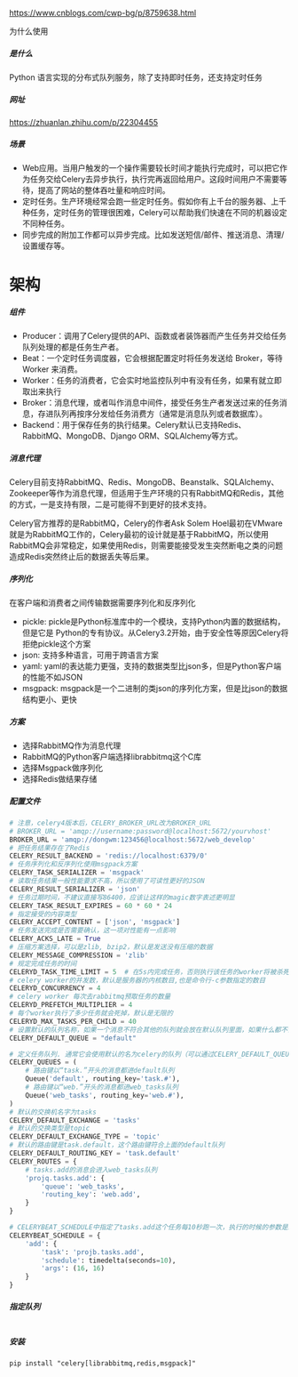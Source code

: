 https://www.cnblogs.com/cwp-bg/p/8759638.html


为什么使用

##### 是什么

Python 语言实现的分布式队列服务，除了支持即时任务，还支持定时任务

##### 网址

https://zhuanlan.zhihu.com/p/22304455

##### 场景

- Web应用。当用户触发的一个操作需要较长时间才能执行完成时，可以把它作为任务交给Celery去异步执行，执行完再返回给用户。这段时间用户不需要等待，提高了网站的整体吞吐量和响应时间。
- 定时任务。生产环境经常会跑一些定时任务。假如你有上千台的服务器、上千种任务，定时任务的管理很困难，Celery可以帮助我们快速在不同的机器设定不同种任务。
- 同步完成的附加工作都可以异步完成。比如发送短信/邮件、推送消息、清理/设置缓存等。

# 架构

##### 组件

- Producer：调用了Celery提供的API、函数或者装饰器而产生任务并交给任务队列处理的都是任务生产者。
- Beat：一个定时任务调度器，它会根据配置定时将任务发送给 Broker，等待 Worker 来消费。
- Worker：任务的消费者，它会实时地监控队列中有没有任务，如果有就立即取出来执行
- Broker：消息代理，或者叫作消息中间件，接受任务生产者发送过来的任务消息，存进队列再按序分发给任务消费方（通常是消息队列或者数据库）。
- Backend：用于保存任务的执行结果。Celery默认已支持Redis、RabbitMQ、MongoDB、Django ORM、SQLAlchemy等方式。

##### 消息代理

Celery目前支持RabbitMQ、Redis、MongoDB、Beanstalk、SQLAlchemy、Zookeeper等作为消息代理，但适用于生产环境的只有RabbitMQ和Redis，其他的方式，一是支持有限，二是可能得不到更好的技术支持。

Celery官方推荐的是RabbitMQ，Celery的作者Ask  Solem  Hoel最初在VMware就是为RabbitMQ工作的，Celery最初的设计就是基于RabbitMQ，所以使用RabbitMQ会非常稳定，如果使用Redis，则需要能接受发生突然断电之类的问题造成Redis突然终止后的数据丢失等后果。

##### 序列化

在客户端和消费者之间传输数据需要序列化和反序列化

- pickle: pickle是Python标准库中的一个模块，支持Python内置的数据结构，但是它是 Python的专有协议。从Celery3.2开始，由于安全性等原因Celery将拒绝pickle这个方案
- json: 支持多种语言，可用于跨语言方案
- yaml: yaml的表达能力更强，支持的数据类型比json多，但是Python客户端的性能不如JSON
- msgpack: msgpack是一个二进制的类json的序列化方案，但是比json的数据结构更小、更快

##### 方案

- 选择RabbitMQ作为消息代理
- RabbitMQ的Python客户端选择librabbitmq这个C库
- 选择Msgpack做序列化
- 选择Redis做结果存储

##### 配置文件

```python
# 注意，celery4版本后，CELERY_BROKER_URL改为BROKER_URL
# BROKER_URL = 'amqp://username:password@localhost:5672/yourvhost'
BROKER_URL = 'amqp://dongwm:123456@localhost:5672/web_develop'
# 把任务结果存在了Redis
CELERY_RESULT_BACKEND = 'redis://localhost:6379/0'
# 任务序列化和反序列化使用msgpack方案
CELERY_TASK_SERIALIZER = 'msgpack'
# 读取任务结果一般性能要求不高，所以使用了可读性更好的JSON
CELERY_RESULT_SERIALIZER = 'json'
# 任务过期时间，不建议直接写86400，应该让这样的magic数字表述更明显
CELERY_TASK_RESULT_EXPIRES = 60 * 60 * 24
# 指定接受的内容类型
CELERY_ACCEPT_CONTENT = ['json', 'msgpack']
# 任务发送完成是否需要确认，这一项对性能有一点影响
CELERY_ACKS_LATE = True
# 压缩方案选择，可以是zlib, bzip2，默认是发送没有压缩的数据
CELERY_MESSAGE_COMPRESSION = 'zlib'
# 规定完成任务的时间
CELERYD_TASK_TIME_LIMIT = 5  # 在5s内完成任务，否则执行该任务的worker将被杀死，任务移交给父进程
# celery worker的并发数，默认是服务器的内核数目,也是命令行-c参数指定的数目
CELERYD_CONCURRENCY = 4
# celery worker 每次去rabbitmq预取任务的数量
CELERYD_PREFETCH_MULTIPLIER = 4
# 每个worker执行了多少任务就会死掉，默认是无限的
CELERYD_MAX_TASKS_PER_CHILD = 40
# 设置默认的队列名称，如果一个消息不符合其他的队列就会放在默认队列里面，如果什么都不设置的话，数据都会发送到默认的队列中
CELERY_DEFAULT_QUEUE = "default"

# 定义任务队列. 通常它会使用默认的名为celery的队列（可以通过CELERY_DEFAULT_QUEUE修改）用来存放任务。我们可以使用优先级不同的队列来确保高优先级的任务不需要等待就得到响应。
CELERY_QUEUES = (
    # 路由键以“task.”开头的消息都进default队列
    Queue('default', routing_key='task.#'),
    # 路由键以“web.”开头的消息都进web_tasks队列
    Queue('web_tasks', routing_key='web.#'),
)
# 默认的交换机名字为tasks
CELERY_DEFAULT_EXCHANGE = 'tasks'
# 默认的交换类型是topic
CELERY_DEFAULT_EXCHANGE_TYPE = 'topic'
# 默认的路由键是task.default，这个路由键符合上面的default队列
CELERY_DEFAULT_ROUTING_KEY = 'task.default'
CELERY_ROUTES = {
    # tasks.add的消息会进入web_tasks队列
    'projq.tasks.add': {
        'queue': 'web_tasks',
        'routing_key': 'web.add',
    }
}

# CELERYBEAT_SCHEDULE中指定了tasks.add这个任务每10秒跑一次，执行的时候的参数是16和16
CELERYBEAT_SCHEDULE = {
    'add': {
        'task': 'projb.tasks.add',
        'schedule': timedelta(seconds=10),
        'args': (16, 16)
    }
}

```

##### 指定队列



```python

```

##### 安装

```
pip install "celery[librabbitmq,redis,msgpack]"
```















